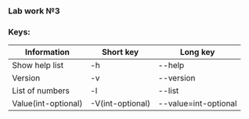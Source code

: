 ### Lab work №3

### Keys:
| Information | Short key | Long key |
|----------------------|----|--------|
| Show help list | -h | --help | 
| Version | -v | --version |
| List of numbers | -l | --list | 
| Value(int-optional) | -V(int-optional) | --value=int-optional | 
